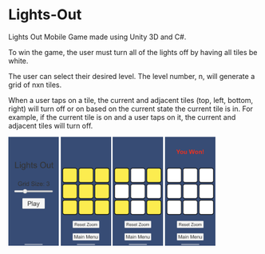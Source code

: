 # Lights-Out
 Lights Out Mobile Game made using Unity 3D and C#.
 
 To win the game, the user must turn all of the lights off by having all tiles be white.
 
 The user can select their desired level. The level number, n, will generate a grid of nxn tiles.
 
 When a user taps on a tile, the current and adjacent tiles (top, left, bottom, right) will turn off or on based on the current state the current tile is in. For example, if the current tile is on and a user taps on it, the current and adjacent tiles will turn off.

<img src="https://github.com/KittatamSaisaard/Lights-Out/blob/main/Demo/IMG_1905.PNG?raw=true" width="20%" height="20%"> <img src="https://github.com/KittatamSaisaard/Lights-Out/blob/main/Demo/IMG_1906.PNG?raw=true" width="20%" height="20%"> <img src="https://github.com/KittatamSaisaard/Lights-Out/blob/main/Demo/IMG_1907.PNG?raw=true" width="20%" height="20%"> <img src="https://github.com/KittatamSaisaard/Lights-Out/blob/main/Demo/IMG_1908.PNG?raw=true" width="20%" height="20%">
